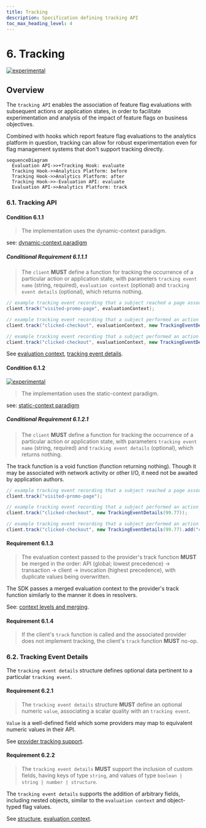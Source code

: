 ```yaml
---
title: Tracking
description: Specification defining tracking API
toc_max_heading_level: 4
---
```


# 6. Tracking

[![experimental](https://img.shields.io/static/v1?label=Status&message=experimental&color=orange)](https://github.com/open-feature/spec/tree/main/specification#experimental)

## Overview

The `tracking API` enables the association of feature flag evaluations with subsequent actions or application states, in order to facilitate experimentation and analysis of the impact of feature flags on business objectives.

Combined with hooks which report feature flag evaluations to the analytics platform in question, tracking can allow for robust experimentation even for flag management systems that don't support tracking directly.

```mermaid
sequenceDiagram
  Evaluation API->>+Tracking Hook: evaluate
  Tracking Hook->>Analytics Platform: before
  Tracking Hook->>Analytics Platform: after
  Tracking Hook->>-Evaluation API: evaluate
  Evaluation API->>Analytics Platform: track
```

### 6.1. Tracking API

#### Condition 6.1.1

> The implementation uses the dynamic-context paradigm.

see: [dynamic-context paradigm](../glossary.md#dynamic-context-paradigm)

##### Conditional Requirement 6.1.1.1

> The `client` **MUST** define a function for tracking the occurrence of a particular action or application state, with parameters `tracking event name` (string, required), `evaluation context` (optional) and `tracking event details` (optional), which returns nothing.

```java
// example tracking event recording that a subject reached a page associated with a business goal
client.track("visited-promo-page", evaluationContext);

// example tracking event recording that a subject performed an action associated with a business goal, with the tracking event details having a particular numeric value
client.track("clicked-checkout", evaluationContext, new TrackingEventDetails(99.77));

// example tracking event recording that a subject performed an action associated with a business goal, with the tracking event details having a particular numeric value
client.track("clicked-checkout", evaluationContext, new TrackingEventDetails(99.77).add("currencyCode", "USD"));
```

See [evaluation context](../types.md#evaluation-context), [tracking event details](#62-tracking-event-details).

#### Condition 6.1.2

[![experimental](https://img.shields.io/static/v1?label=Status&message=experimental&color=orange)](https://github.com/open-feature/spec/tree/main/specification#experimental)

> The implementation uses the static-context paradigm.

see: [static-context paradigm](../glossary.md#static-context-paradigm)

##### Conditional Requirement 6.1.2.1

> The `client` **MUST** define a function for tracking the occurrence of a particular action or application state, with parameters `tracking event name` (string, required) and `tracking event details` (optional), which returns nothing.

The track function is a void function (function returning nothing).
Though it may be associated with network activity or other I/O, it need not be awaited by application authors.

```java
// example tracking event recording that a subject reached a page associated with a business goal
client.track("visited-promo-page");

// example tracking event recording that a subject performed an action associated with a business goal, with the tracking event details having a particular numeric value
client.track("clicked-checkout", new TrackingEventDetails(99.77));

// example tracking event recording that a subject performed an action associated with a business goal, with the tracking event details having a particular numeric and some additional details
client.track("clicked-checkout", new TrackingEventDetails(99.77).add("currencyCode", "USD"));
```

#### Requirement 6.1.3

> The evaluation context passed to the provider's track function **MUST** be merged in the order: API (global; lowest precedence) -> transaction -> client -> invocation (highest precedence), with duplicate values being overwritten.

The SDK passes a merged evaluation context to the provider's track function similarly to the manner it does in resolvers.

See: [context levels and merging](./03-evaluation-context.md#32-context-levels-and-merging).

#### Requirement 6.1.4

> If the client's `track` function is called and the associated provider does not implement tracking, the client's `track` function **MUST** no-op.

### 6.2. Tracking Event Details

The `tracking event details` structure defines optional data pertinent to a particular `tracking event`.

#### Requirement 6.2.1

> The `tracking event details` structure **MUST** define an optional numeric `value`, associating a scalar quality with an `tracking event`.

`Value` is a well-defined field which some providers may map to equivalent numeric values in their API.

See [provider tracking support](./02-providers.md#27-tracking-support).

#### Requirement 6.2.2

> The `tracking event details` **MUST** support the inclusion of custom fields, having keys of type `string`, and values of type `boolean | string | number | structure`.

The `tracking event details` supports the addition of arbitrary fields, including nested objects, similar to the `evaluation context` and object-typed flag values.

See [structure](../types.md#structure), [evaluation context](.//03-evaluation-context.md).
